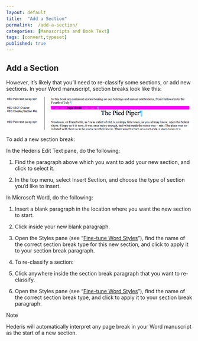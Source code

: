 ```yaml
---
layout: default
title:  "Add a Section"
permalink:  /add-a-section/
categories: [Manuscripts and Book Text]
tags: [convert,typeset]
published: true
---
```


<section data-type="chapter" class="hsecchapter" data-hederis-type="hsecchapter" id="add-a-section" data-pi-attrs="id: add-a-section; data-tags: convert,typeset;" role="doc-chapter" data-tags="convert,typeset" data-author-name=" " data-book-title=" " title="Add a Section"><h1 data-hederis-type="hblkchaptitle" class="hblkchaptitle" id="pYu9D6EYJ">Add a Section</h1><p class="hblkp" data-hederis-type="hblkp" id="pgijnrYDZ">However, it&#8217;s likely that you&#8217;ll need to re-classify some sections, or add new sections. In your Word manuscript, section breaks look like this:</p><img data-hederis-type="hblkimg" class="hblkimg" id="pkw8vbFw1" src="/images/sectbr.png" data-img-src="sectbr.png"/><p class="hblkp" data-hederis-type="hblkp" id="pJMeBJuSN">To add a new section break:</p><p class="hblkp" data-hederis-type="hblkp" id="pGWRDhyDV">In the Hederis Edit Text pane, do the following:</p><ol class="hwprnumlist" data-hederis-type="hwprnumlist" id="p9uLAp9jq"><li class="hblkoli" data-hederis-type="hblkoli" id="liMMUymhwI"><p class="hblkoli" data-hederis-type="hblklip" id="pjNpYyNMA">Find the paragraph above which you want to add your new section, and click to select it.</p></li><li class="hblkoli" data-hederis-type="hblkoli" id="liLnszzM4h"><p class="hblkoli" data-hederis-type="hblklip" id="psnsCS47K">In the top menu, select Insert Section, and choose the type of section you&#8217;d like to insert.</p></li></ol><p class="hblkp" data-hederis-type="hblkp" id="pXxlG7QZn">In Microsoft Word, do the following:</p><ol class="hwprnumlist" data-hederis-type="hwprnumlist" id="pmaGo5nB6"><li class="hblkoli" data-hederis-type="hblkoli" id="liQ6rIVE7K"><p class="hblkoli" data-hederis-type="hblklip" id="pgTcsFvAm">Insert a blank paragraph in the location where you want the new section to start.</p></li><li class="hblkoli" data-hederis-type="hblkoli" id="liMXipBBl1"><p class="hblkoli" data-hederis-type="hblklip" id="plRm5QzQW">Click inside your new blank paragraph.</p></li><li class="hblkoli" data-hederis-type="hblkoli" id="li6qxhF1hX"><p class="hblkoli" data-hederis-type="hblklip" id="pRxiZ2EGD">Open the Styles pane (see &#8220;<a href="{% post_url 2020-08-25-13-WorkingwithMicrosoftWord %}" data-hederis-type="hspana" id="pDP3R9xhh"><span class="Hyperlink" data-hederis-type="hspnspan" id="pDE0DPEQD">Fine-tune Word Styles</span></a>&#8221;), find the name of the correct section break type for this new section, and click to apply it to your section break paragraph.</p></li><li class="hblkoli" data-hederis-type="hblkoli" id="li0t1lk88J"><p class="hblkoli" data-hederis-type="hblklip" id="pfpm39ivS">To re-classify a section:</p></li><li class="hblkoli" data-hederis-type="hblkoli" id="licKfiQC0r"><p class="hblkoli" data-hederis-type="hblklip" id="pYXXqsu1w">Click anywhere inside the section break paragraph that you want to re-classify.</p></li><li class="hblkoli" data-hederis-type="hblkoli" id="licPIkK1wG"><p class="hblkoli" data-hederis-type="hblklip" id="pWrbZ7YDP">Open the Styles pane (see &#8220;<a href="{% post_url 2020-08-25-13-WorkingwithMicrosoftWord %}" data-hederis-type="hspana" id="pxekon35R"><span class="Hyperlink" data-hederis-type="hspnspan" id="p4RFW5dLp">Fine-tune Word Styles</span></a>&#8221;), find the name of the correct section break type, and click to apply it to your section break paragraph.</p></li></ol><aside class="hwprbox box" data-hederis-type="hwprbox" id="p33rRtzh5" data-type="sidebar"><p class="hblktype" data-hederis-type="hblktype" id="pcLTyVksB">Note</p><p class="hblkp" data-hederis-type="hblkp" id="pN6p4ymRb">Hederis will automatically interpret any page break in your Word manuscript as the start of a new section.</p></aside></section>
